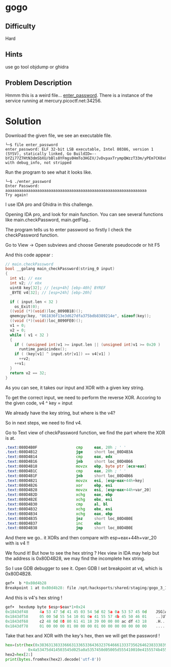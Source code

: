 # gogo 
## Difficulty 
Hard
## Hints 
use go tool objdump or ghidra
## Problem Description
Hmmm this is a weird file... [enter_password](https://mercury.picoctf.net/static/eb7ca66cba87f2df20ea754c89148343/enter_password). There is a instance of the service running at mercury.picoctf.net:34256.
# Solution 
Download the given file, we see an executable file.
```
└─$ file enter_password     
enter_password: ELF 32-bit LSB executable, Intel 80386, version 1 (SYSV), statically linked, Go BuildID=--bYZi77Z7HtN3dmSbXU/bBls8YFmgs0HmTo3HGIV/JvDvpaxTrympQWzzT33m/yPEm7CK8x0gHuOidfIK5, with debug_info, not stripped
```
Run the program to see what it looks like. 
```
└─$ ./enter_password 
Enter Password: aaaaaaaaaaaaaaaaaaaaaaaaaaaaaaaaaaaaaaaaaaaaaaaaaaaaaaaaaaaaaa
Try again!
```
I use IDA pro and Ghidra in this challenge. 

Opening IDA pro, and look for main function. 
You can see several functions like main.checkPassword, main.getFlag.. 

The program tells us to enter password so firstly I check the checkPassword function.

Go to View -> Open subviews and choose Generate pseudocode or hit F5

And this code appear : 
```C
// main.checkPassword
bool __golang main_checkPassword(string_0 input)
{
  int v1; // eax
  int v2; // ebx
  uint8 key[32]; // [esp+4h] [ebp-40h] BYREF
  _BYTE v4[32]; // [esp+24h] [ebp-20h]

  if ( input.len < 32 )
    os_Exit(0);
  ((void (*)(void))loc_8090B18)();
  qmemcpy(key, "861836f13e3d627dfa375bdb8389214e", sizeof(key));
  ((void (*)(void))loc_8090FE0)();
  v1 = 0;
  v2 = 0;
  while ( v1 < 32 )
  {
    if ( (unsigned int)v1 >= input.len || (unsigned int)v1 >= 0x20 )
      runtime_panicindex();
    if ( (key[v1] ^ input.str[v1]) == v4[v1] )
      ++v2;
    ++v1;
  }
  return v2 == 32;
}
```
As you can see, it takes our input and XOR with a given key string. 

To get the correct input, we need to perform the reverse XOR. 
Accoring to the given code, v4 ^ key = input 

We already have the key string, but where is the v4? 

So in next steps, we need to find v4. 

Go to Text view of checkPassword function, we find the part where the XOR is at. 
```asm
.text:080D4B0F                 cmp     eax, 20h ; ' '
.text:080D4B12                 jge     short loc_80D4B3A
.text:080D4B14                 cmp     eax, edx
.text:080D4B16                 jnb     short loc_80D4B66
.text:080D4B18                 movzx   ebp, byte ptr [ecx+eax]
.text:080D4B1C                 cmp     eax, 20h ; ' '
.text:080D4B1F                 jnb     short loc_80D4B66
.text:080D4B21                 movzx   esi, [esp+eax+44h+key]
.text:080D4B26                 xor     ebp, esi
.text:080D4B28                 movzx   esi, [esp+eax+44h+var_20]
.text:080D4B2D                 xchg    eax, ebp
.text:080D4B2E                 xchg    ebx, esi
.text:080D4B30                 cmp     al, bl
.text:080D4B32                 xchg    ebx, esi
.text:080D4B34                 xchg    eax, ebp
.text:080D4B35                 jnz     short loc_80D4B0E
.text:080D4B37                 inc     ebx
.text:080D4B38                 jmp     short loc_80D4B0E
```
And there we go.. it XORs and then compare with esp+eax+44h+var_20 with is v4 !! 

We found it! But how to see the hex string ? 
Hex view in IDA may help but the address is 0x80D4B28, we may find the incomplete hex string. 

So I use GDB debugger to see it. Open GDB I set breakpoint at v4, which is 0x80D4B28.
```C++
gef➤  b *0x80d4b28
Breakpoint 1 at 0x80d4b28: file /opt/hacksports/shared/staging/gogo_3_1238727778909769/problem_files/enter_password.go, line 71
```
And this is v4's hex string !
```C++
gef➤  hexdump byte $esp+$eax*1+0x24
0x1843df48     4a 53 47 5d 41 45 03 54 5d 02 5a 0a 53 57 45 0d    JSG]AE.T].Z.SWE.
0x1843df58     05 00 5d 55 54 10 01 0e 41 55 57 4b 45 50 46 01    ..]UT...AUWKEPF.
0x1843df68     c2 48 0d 08 80 61 41 18 39 00 00 00 ac df 43 18    .H...aA.9.....C.
0x1843df78     01 00 00 00 01 00 00 00 01 00 00 00 00 00 00 00    ................
```
Take that hex and XOR with the key's hex, then we will get the password ! 
```python
hex=(str(hex(0x3836313833366631336533643632376466613337356264623833383932313465^
          0x4a53475d414503545d025a0a5357450d05005d555410010e4155574b45504601)))
hex2=hex[2:]
print(bytes.fromhex(hex2).decode('utf-8'))
```
